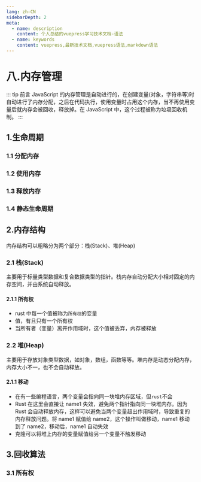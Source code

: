 ```yaml
---
lang: zh-CN
sidebarDepth: 2
meta:
  - name: description
    content: 个人总结的vuepress学习技术文档-语法
  - name: keywords
    content: vuepress,最新技术文档,vuepress语法,markdown语法
---
```


# 八.内存管理

::: tip 前言
JavaScript 的内存管理是自动进行的，在创建变量(对象，字符串等)时自动进行了内存分配，之后在代码执行，使用变量时占用这个内存，当不再使用变量后就内存会被回收，释放掉。在 JavaScript 中，这个过程被称为垃圾回收机制。
:::

## 1.生命周期

### 1.1 分配内存

### 1.2 使用内存

### 1.3 释放内存

### 1.4 静态生命周期

## 2.内存结构

内存结构可以粗略分为两个部分：栈(Stack)、堆(Heap)

### 2.1 栈(Stack)

主要用于标量类型数据和复合数据类型的指针。栈内存自动分配大小相对固定的内存空间，并由系统自动释放。

#### 2.1.1 所有权

- rust 中每一个值被称为`所有权`的变量
- 值，有且只有一个所有权
- 当所有者（变量）离开作用域时，这个值被丢弃，内存被释放

### 2.2 堆(Heap)

主要用于存放对象类型数据，如对象，数组，函数等等。堆内存是动态分配内存，内存大小不一，也不会自动释放。

#### 2.1.1 移动

- 在有一些编程语言，两个变量会指向同一块堆内存区域，但`rust`不会
- Rust 在这里会直接让 name1 失效，避免两个指针指向同一块堆内存。因为 Rust 会自动释放内存，这样可以避免当两个变量超出作用域时，导致重复的内存释放问题。将 name1 赋值给 name2，这个操作叫做移动，name1 移动到了 name2，移动后，name1 自动失效
- 克隆可以将堆上内存的变量赋值给另一个变量不触发移动

## 3.回收算法

### 3.1 所有权
